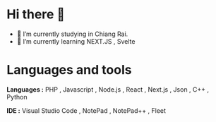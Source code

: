 # Hi there 👋

- 🔭 I’m currently studying in Chiang Rai.
- 🌱 I’m currently learning NEXT.JS , Svelte

# Languages and tools

**Languages :** PHP , Javascript , Node.js , React , Next.js , Json , C++ , Python

**IDE :** Visual Studio Code , NotePad , NotePad++ , Fleet

<!--
**Steper158X/Steper158X** is a ✨ _special_ ✨ repository because its `README.md` (this file) appears on your GitHub profile.

Here are some ideas to get you started:

- 🔭 I’m currently working on ...
- 🌱 I’m currently learning ...
- 👯 I’m looking to collaborate on ...
- 🤔 I’m looking for help with ...
- 💬 Ask me about ...
- 📫 How to reach me: ...
- 😄 Pronouns: ...
- ⚡ Fun fact: ...
-->
